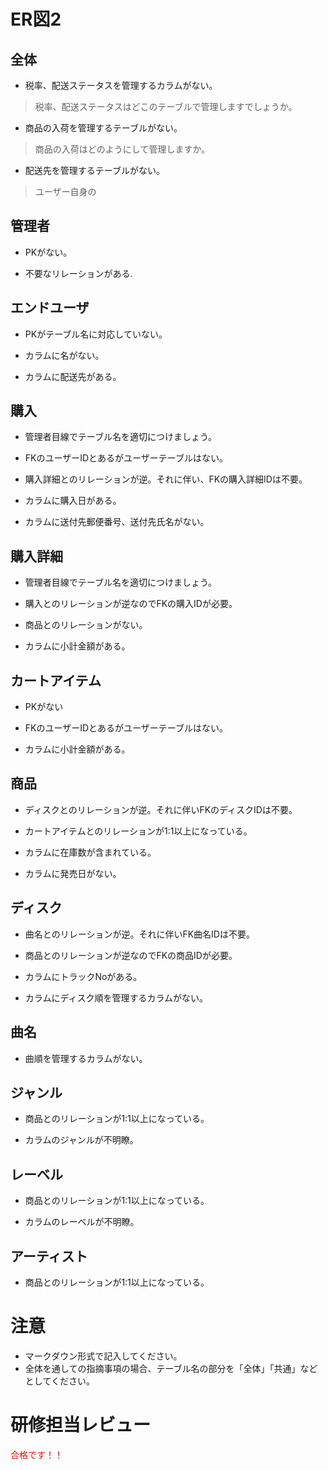 # ER図2
## 全体
- 税率、配送ステータスを管理するカラムがない。
> 税率、配送ステータスはどこのテーブルで管理しますでしょうか。
- 商品の入荷を管理するテーブルがない。
> 商品の入荷はどのようにして管理しますか。
- 配送先を管理するテーブルがない。
> ユーザー自身の

## 管理者
- PKがない。
> 
- 不要なリレーションがある.
> 

## エンドユーザ
- PKがテーブル名に対応していない。
> 
- カラムに名がない。
> 
- カラムに配送先がある。
> 

## 購入
- 管理者目線でテーブル名を適切につけましょう。
> 
- FKのユーザーIDとあるがユーザーテーブルはない。
> 
- 購入詳細とのリレーションが逆。それに伴い、FKの購入詳細IDは不要。
> 
- カラムに購入日がある。
> 
- カラムに送付先郵便番号、送付先氏名がない。
> 

## 購入詳細
- 管理者目線でテーブル名を適切につけましょう。
> 
- 購入とのリレーションが逆なのでFKの購入IDが必要。
> 
- 商品とのリレーションがない。
> 
- カラムに小計金額がある。
> 

## カートアイテム
- PKがない
> 
- FKのユーザーIDとあるがユーザーテーブルはない。
> 
- カラムに小計金額がある。
> 

## 商品
- ディスクとのリレーションが逆。それに伴いFKのディスクIDは不要。
> 
- カートアイテムとのリレーションが1:1以上になっている。
> 
- カラムに在庫数が含まれている。
> 
- カラムに発売日がない。
> 

## ディスク
- 曲名とのリレーションが逆。それに伴いFK曲名IDは不要。
> 
- 商品とのリレーションが逆なのでFKの商品IDが必要。
> 
- カラムにトラックNoがある。
> 
- カラムにディスク順を管理するカラムがない。
> 

## 曲名
- 曲順を管理するカラムがない。
> 

## ジャンル
- 商品とのリレーションが1:1以上になっている。
> 
- カラムのジャンルが不明瞭。
> 

## レーベル
- 商品とのリレーションが1:1以上になっている。
> 
- カラムのレーベルが不明瞭。
> 

## アーティスト
- 商品とのリレーションが1:1以上になっている。
> 

# 注意
* マークダウン形式で記入してください。
* 全体を通しての指摘事項の場合、テーブル名の部分を「全体」「共通」などとしてください。

# 研修担当レビュー
<font color="Red">合格です！！</font>
